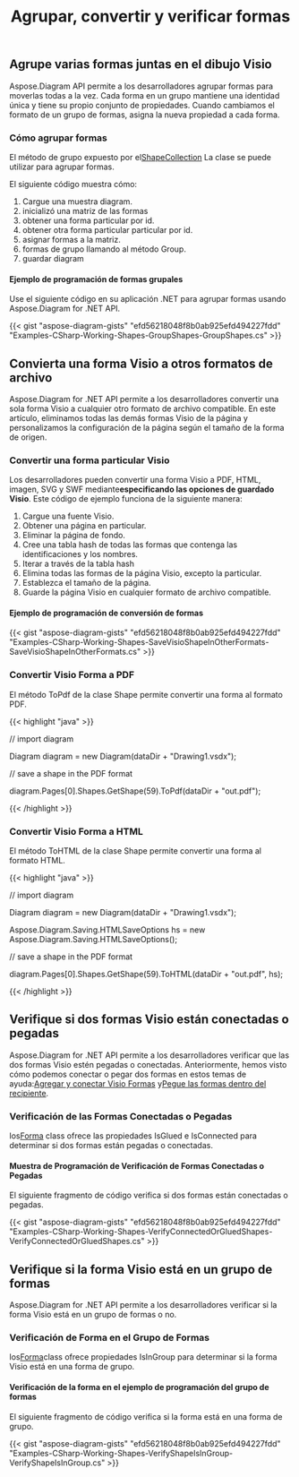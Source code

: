 ﻿---
title: Agrupar, convertir y verificar formas
type: docs
weight: 80
url: /es/net/group-convert-and-verify-shapes/
description: Esta sección explica cómo agrupar formas con Aspose.Diagram.
---
## **Agrupe varias formas juntas en el dibujo Visio**
Aspose.Diagram API permite a los desarrolladores agrupar formas para moverlas todas a la vez. Cada forma en un grupo mantiene una identidad única y tiene su propio conjunto de propiedades. Cuando cambiamos el formato de un grupo de formas, asigna la nueva propiedad a cada forma.
### **Cómo agrupar formas**
 El método de grupo expuesto por el[ShapeCollection](http://www.aspose.com/api/net/diagram/aspose.diagram/shapecollection) La clase se puede utilizar para agrupar formas.

El siguiente código muestra cómo:

1. Cargue una muestra diagram.
1. inicializó una matriz de las formas
1. obtener una forma particular por id.
1. obtener otra forma particular particular por id.
1. asignar formas a la matriz.
1. formas de grupo llamando al método Group.
1. guardar diagram
#### **Ejemplo de programación de formas grupales**
Use el siguiente código en su aplicación .NET para agrupar formas usando Aspose.Diagram for .NET API.

{{< gist "aspose-diagram-gists" "efd56218048f8b0ab925efd494227fdd" "Examples-CSharp-Working-Shapes-GroupShapes-GroupShapes.cs" >}}
## **Convierta una forma Visio a otros formatos de archivo**
Aspose.Diagram for .NET API permite a los desarrolladores convertir una sola forma Visio a cualquier otro formato de archivo compatible. En este artículo, eliminamos todas las demás formas Visio de la página y personalizamos la configuración de la página según el tamaño de la forma de origen.
### **Convertir una forma particular Visio**
 Los desarrolladores pueden convertir una forma Visio a PDF, HTML, imagen, SVG y SWF mediante**especificando las opciones de guardado Visio**.
Este código de ejemplo funciona de la siguiente manera:

1. Cargue una fuente Visio.
1. Obtener una página en particular.
1. Eliminar la página de fondo.
1. Cree una tabla hash de todas las formas que contenga las identificaciones y los nombres.
1. Iterar a través de la tabla hash
1. Elimina todas las formas de la página Visio, excepto la particular.
1. Establezca el tamaño de la página.
1. Guarde la página Visio en cualquier formato de archivo compatible.
#### **Ejemplo de programación de conversión de formas**
{{< gist "aspose-diagram-gists" "efd56218048f8b0ab925efd494227fdd" "Examples-CSharp-Working-Shapes-SaveVisioShapeInOtherFormats-SaveVisioShapeInOtherFormats.cs" >}}
### **Convertir Visio Forma a PDF**
El método ToPdf de la clase Shape permite convertir una forma al formato PDF.

{{< highlight "java" >}}

 // import diagram

Diagram diagram = new Diagram(dataDir + "Drawing1.vsdx");

// save a shape in the PDF format

diagram.Pages[0].Shapes.GetShape(59).ToPdf(dataDir + "out.pdf");

{{< /highlight >}}
### **Convertir Visio Forma a HTML**
El método ToHTML de la clase Shape permite convertir una forma al formato HTML.

{{< highlight "java" >}}

 // import diagram

Diagram diagram = new Diagram(dataDir + "Drawing1.vsdx");

Aspose.Diagram.Saving.HTMLSaveOptions hs = new Aspose.Diagram.Saving.HTMLSaveOptions();

// save a shape in the PDF format

diagram.Pages[0].Shapes.GetShape(59).ToHTML(dataDir + "out.pdf", hs);

{{< /highlight >}}
## **Verifique si dos formas Visio están conectadas o pegadas**
 Aspose.Diagram for .NET API permite a los desarrolladores verificar que las dos formas Visio estén pegadas o conectadas. Anteriormente, hemos visto cómo podemos conectar o pegar dos formas en estos temas de ayuda:[Agregar y conectar Visio Formas](https://docs.aspose.com/diagram/net/add-retrieve-copy-and-read-visio-shape-data/) y[Pegue las formas dentro del recipiente](/diagram/es/net/working-with-shapes-gluing/).
### **Verificación de las Formas Conectadas o Pegadas**
 los[Forma](http://www.aspose.com/api/net/diagram/aspose.diagram/shape) class ofrece las propiedades IsGlued e IsConnected para determinar si dos formas están pegadas o conectadas.
#### **Muestra de Programación de Verificación de Formas Conectadas o Pegadas**
El siguiente fragmento de código verifica si dos formas están conectadas o pegadas.

{{< gist "aspose-diagram-gists" "efd56218048f8b0ab925efd494227fdd" "Examples-CSharp-Working-Shapes-VerifyConnectedOrGluedShapes-VerifyConnectedOrGluedShapes.cs" >}}
## **Verifique si la forma Visio está en un grupo de formas**
Aspose.Diagram for .NET API permite a los desarrolladores verificar si la forma Visio está en un grupo de formas o no.
### **Verificación de Forma en el Grupo de Formas**
los[Forma](http://www.aspose.com/api/net/diagram/aspose.diagram/shape)class ofrece propiedades IsInGroup para determinar si la forma Visio está en una forma de grupo.
#### **Verificación de la forma en el ejemplo de programación del grupo de formas**
El siguiente fragmento de código verifica si la forma está en una forma de grupo.

{{< gist "aspose-diagram-gists" "efd56218048f8b0ab925efd494227fdd" "Examples-CSharp-Working-Shapes-VerifyShapeIsInGroup-VerifyShapeIsInGroup.cs" >}}
